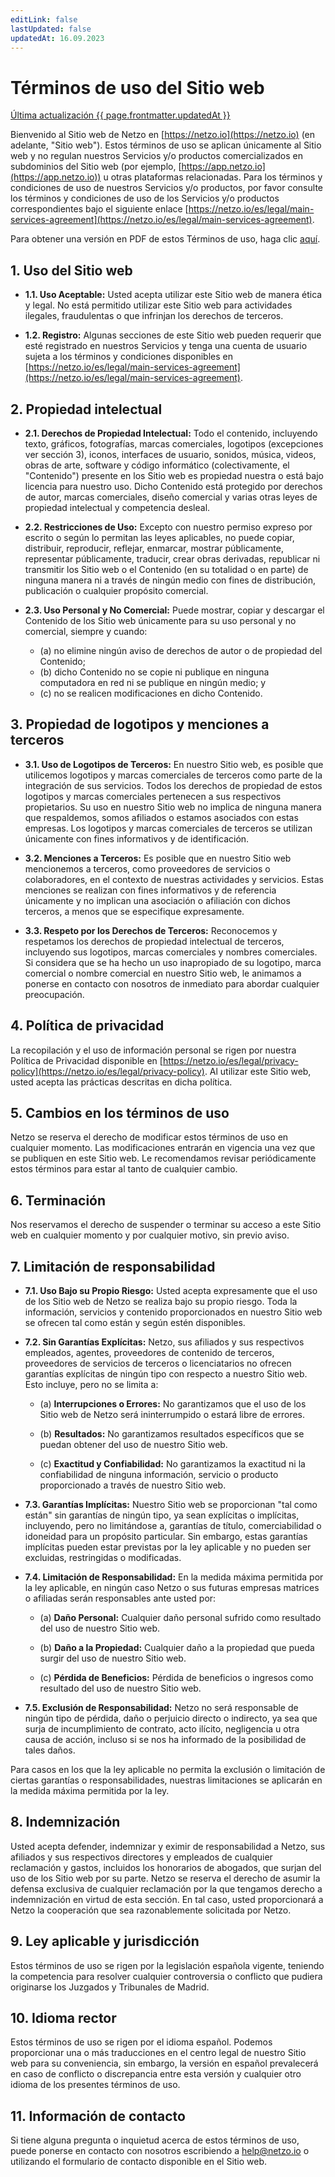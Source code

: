 ```yaml
---
editLink: false
lastUpdated: false
updatedAt: 16.09.2023
---
```


<script setup>
import { onMounted } from 'vue'
import { useData } from 'vitepress'

onMounted(async () => {
  if (window) await window.UC_UI.updateLanguage("es");
})
const { page } = useData()
</script>

# Términos de uso del Sitio web

<u>Última actualización {{ page.frontmatter.updatedAt }}</u>

Bienvenido al Sitio web de Netzo en [https://netzo.io](https://netzo.io) (en adelante, "Sitio web"). Estos términos de uso se aplican únicamente al Sitio web y no regulan nuestros Servicios y/o productos comercializados en subdominios del Sitio web (por ejemplo, [https://app.netzo.io](https://app.netzo.io)) u otras plataformas relacionadas. Para los términos y condiciones de uso de nuestros Servicios y/o productos, por favor consulte los términos y condiciones de uso de los Servicios y/o productos correspondientes bajo el siguiente enlace [https://netzo.io/es/legal/main-services-agreement](https://netzo.io/es/legal/main-services-agreement).

Para obtener una versión en PDF de estos Términos de uso, haga clic [aquí](../../documents/website-terms-of-use-es.pdf).

## 1. Uso del Sitio web

- **1.1. Uso Aceptable:** Usted acepta utilizar este Sitio web de manera ética y legal. No está permitido utilizar este Sitio web para actividades ilegales, fraudulentas o que infrinjan los derechos de terceros.

- **1.2. Registro:** Algunas secciones de este Sitio web pueden requerir que esté registrado en nuestros Servicios y tenga una cuenta de usuario sujeta a los términos y condiciones disponibles en [https://netzo.io/es/legal/main-services-agreement](https://netzo.io/es/legal/main-services-agreement).

## 2. Propiedad intelectual

- **2.1. Derechos de Propiedad Intelectual:** Todo el contenido, incluyendo texto, gráficos, fotografías, marcas comerciales, logotipos (excepciones ver sección 3), iconos, interfaces de usuario, sonidos, música, videos, obras de arte, software y código informático (colectivamente, el "Contenido") presente en los Sitio web es propiedad nuestra o está bajo licencia para nuestro uso. Dicho Contenido está protegido por derechos de autor, marcas comerciales, diseño comercial y varias otras leyes de propiedad intelectual y competencia desleal.

- **2.2. Restricciones de Uso:** Excepto con nuestro permiso expreso por escrito o según lo permitan las leyes aplicables, no puede copiar, distribuir, reproducir, reflejar, enmarcar, mostrar públicamente, representar públicamente, traducir, crear obras derivadas, republicar ni transmitir los Sitio web o el Contenido (en su totalidad o en parte) de ninguna manera ni a través de ningún medio con fines de distribución, publicación o cualquier propósito comercial.

- **2.3. Uso Personal y No Comercial:** Puede mostrar, copiar y descargar el Contenido de los Sitio web únicamente para su uso personal y no comercial, siempre y cuando:
  - (a) no elimine ningún aviso de derechos de autor o de propiedad del Contenido;
  - (b) dicho Contenido no se copie ni publique en ninguna computadora en red ni se publique en ningún medio; y
  - (c) no se realicen modificaciones en dicho Contenido.

## 3. Propiedad de logotipos y menciones a terceros

- **3.1. Uso de Logotipos de Terceros:** En nuestro Sitio web, es posible que utilicemos logotipos y marcas comerciales de terceros como parte de la integración de sus servicios. Todos los derechos de propiedad de estos logotipos y marcas comerciales pertenecen a sus respectivos propietarios. Su uso en nuestro Sitio web no implica de ninguna manera que respaldemos, somos afiliados o estamos asociados con estas empresas. Los logotipos y marcas comerciales de terceros se utilizan únicamente con fines informativos y de identificación.

- **3.2. Menciones a Terceros:** Es posible que en nuestro Sitio web mencionemos a terceros, como proveedores de servicios o colaboradores, en el contexto de nuestras actividades y servicios. Estas menciones se realizan con fines informativos y de referencia únicamente y no implican una asociación o afiliación con dichos terceros, a menos que se especifique expresamente.

- **3.3. Respeto por los Derechos de Terceros:** Reconocemos y respetamos los derechos de propiedad intelectual de terceros, incluyendo sus logotipos, marcas comerciales y nombres comerciales. Si considera que se ha hecho un uso inapropiado de su logotipo, marca comercial o nombre comercial en nuestro Sitio web, le animamos a ponerse en contacto con nosotros de inmediato para abordar cualquier preocupación.

## 4. Política de privacidad

 La recopilación y el uso de información personal se rigen por nuestra Política de Privacidad disponible en [https://netzo.io/es/legal/privacy-policy](https://netzo.io/es/legal/privacy-policy). Al utilizar este Sitio web, usted acepta las prácticas descritas en dicha política.

## 5. Cambios en los términos de uso

Netzo se reserva el derecho de modificar estos términos de uso en cualquier momento. Las modificaciones entrarán en vigencia una vez que se publiquen en este Sitio web. Le recomendamos revisar periódicamente estos términos para estar al tanto de cualquier cambio.

## 6. Terminación

Nos reservamos el derecho de suspender o terminar su acceso a este Sitio web en cualquier momento y por cualquier motivo, sin previo aviso.

## 7. Limitación de responsabilidad

- **7.1. Uso Bajo su Propio Riesgo:** Usted acepta expresamente que el uso de los Sitio web de Netzo se realiza bajo su propio riesgo. Toda la información, servicios y contenido proporcionados en nuestro Sitio web se ofrecen tal como están y según estén disponibles.

- **7.2. Sin Garantías Explícitas:** Netzo, sus afiliados y sus respectivos empleados, agentes, proveedores de contenido de terceros, proveedores de servicios de terceros o licenciatarios no ofrecen garantías explícitas de ningún tipo con respecto a nuestro Sitio web. Esto incluye, pero no se limita a:

  - (a) **Interrupciones o Errores:** No garantizamos que el uso de los Sitio web de Netzo será ininterrumpido o estará libre de errores.

  - (b) **Resultados:** No garantizamos resultados específicos que se puedan obtener del uso de nuestro Sitio web.

  - (c) **Exactitud y Confiabilidad:** No garantizamos la exactitud ni la confiabilidad de ninguna información, servicio o producto proporcionado a través de nuestro Sitio web.

- **7.3. Garantías Implícitas:** Nuestro Sitio web se proporcionan "tal como están" sin garantías de ningún tipo, ya sean explícitas o implícitas, incluyendo, pero no limitándose a, garantías de título, comerciabilidad o idoneidad para un propósito particular. Sin embargo, estas garantías implícitas pueden estar previstas por la ley aplicable y no pueden ser excluidas, restringidas o modificadas.

- **7.4. Limitación de Responsabilidad:** En la medida máxima permitida por la ley aplicable, en ningún caso Netzo o sus futuras empresas matrices o afiliadas serán responsables ante usted por:

  - (a) **Daño Personal:** Cualquier daño personal sufrido como resultado del uso de nuestro Sitio web.

  - (b) **Daño a la Propiedad:** Cualquier daño a la propiedad que pueda surgir del uso de nuestro Sitio web.

  - (c) **Pérdida de Beneficios:** Pérdida de beneficios o ingresos como resultado del uso de nuestro Sitio web.

- **7.5. Exclusión de Responsabilidad:** Netzo no será responsable de ningún tipo de pérdida, daño o perjuicio directo o indirecto, ya sea que surja de incumplimiento de contrato, acto ilícito, negligencia u otra causa de acción, incluso si se nos ha informado de la posibilidad de tales daños.

Para casos en los que la ley aplicable no permita la exclusión o limitación de ciertas garantías o responsabilidades, nuestras limitaciones se aplicarán en la medida máxima permitida por la ley.

## 8. Indemnización

Usted acepta defender, indemnizar y eximir de responsabilidad a Netzo, sus afiliados y sus respectivos directores y empleados de cualquier reclamación y gastos, incluidos los honorarios de abogados, que surjan del uso de los Sitio web por su parte. Netzo se reserva el derecho de asumir la defensa exclusiva de cualquier reclamación por la que tengamos derecho a indemnización en virtud de esta sección. En tal caso, usted proporcionará a Netzo la cooperación que sea razonablemente solicitada por Netzo.

## 9. Ley aplicable y jurisdicción

Estos términos de uso se rigen por la legislación española vigente, teniendo la competencia para resolver cualquier controversia o conflicto que pudiera originarse los Juzgados y Tribunales de Madrid.

## 10. Idioma rector

Estos términos de uso se rigen por el idioma español. Podemos proporcionar una o más traducciones en el centro legal de nuestro Sitio web para su conveniencia, sin embargo, la versión en español prevalecerá en caso de conflicto o discrepancia entre esta versión y cualquier otro idioma de los presentes términos de uso.

## 11. Información de contacto

Si tiene alguna pregunta o inquietud acerca de estos términos de uso, puede ponerse en contacto con nosotros escribiendo a [help@netzo.io](help@netzo.io) o utilizando el formulario de contacto disponible en el Sitio web.
